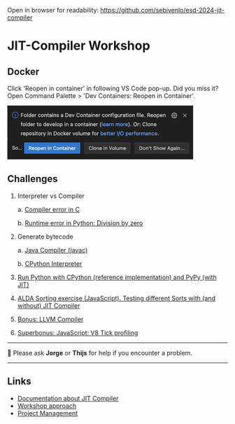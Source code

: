 Open in browser for readability: https://github.com/sebivenlo/esd-2024-jit-compiler

# JIT-Compiler Workshop
## Docker
Click 'Reopen in container' in following VS Code pop-up. Did you miss it? Open Command Palette > 'Dev Containers: Reopen in Container'.

![Dev Containers: Reopen in Container](./project_management/images/reopen_in_container.png)

## Challenges
1. Interpreter vs Compiler

   a. [Compiler error in C](/workshop/c/README.md)

   b. [Runtime error in Python: Division by zero](/workshop/python/runtime_error/README.md)


2. Generate bytecode

   a. [Java Compiler (javac)](/workshop/java/README.md)

   b. [CPython Interpreter](/workshop/python/bytecode_conversion/README.md)

3. [Run Python with CPython (reference implementation) and PyPy (with JIT)](/workshop/python/jit_vs_jitless/)
4. [ALDA Sorting exercise (JavaScript). Testing different Sorts with (and without) JIT Compiler](/workshop/javascript/README.md)
5. [Bonus: LLVM Compiler](/workshop/python/llvm/README.md)
6. [Superbonus: JavaScript: V8 Tick profiling](/workshop/javascript/tick_profiling_v8.md)


---

:speech_balloon: Please ask **Jorge** or **Thijs** for help if you encounter a problem.


---

## Links
- [Documentation about JIT Compiler](./documents/README.md)
- [Workshop approach](./documents/approach.md)
- [Project Management](./project_management/README.md)

<!-- ![Compiling](https://i.giphy.com/media/v1.Y2lkPTc5MGI3NjExZzNveWZhM3JzNXZ5N2Zsb2R5am9rdHoxZmJ4M203MjB6aW1xc3NxYiZlcD12MV9pbnRlcm5hbF9naWZfYnlfaWQmY3Q9Zw/SXxI9NlwvYiY3bRsck/giphy.gif) -->

<!-- You found me -->